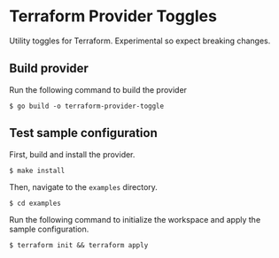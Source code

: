 # Terraform Provider Toggles

Utility toggles for Terraform. Experimental so expect breaking changes.

## Build provider

Run the following command to build the provider

```shell
$ go build -o terraform-provider-toggle
```

## Test sample configuration

First, build and install the provider.

```shell
$ make install
```

Then, navigate to the `examples` directory. 

```shell
$ cd examples
```

Run the following command to initialize the workspace and apply the sample configuration.

```shell
$ terraform init && terraform apply
```
